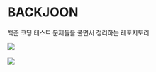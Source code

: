 # BACKJOON

백준 코딩 테스트 문제들을 풀면서 정리하는 레포지토리

<img src="https://github-readme-stats.vercel.app/api/top-langs/?username=ohs6006&layout=compact"><br><br>
<img src="https://github-readme-stats.vercel.app/api?username=ohs6006&show_icons=true">
